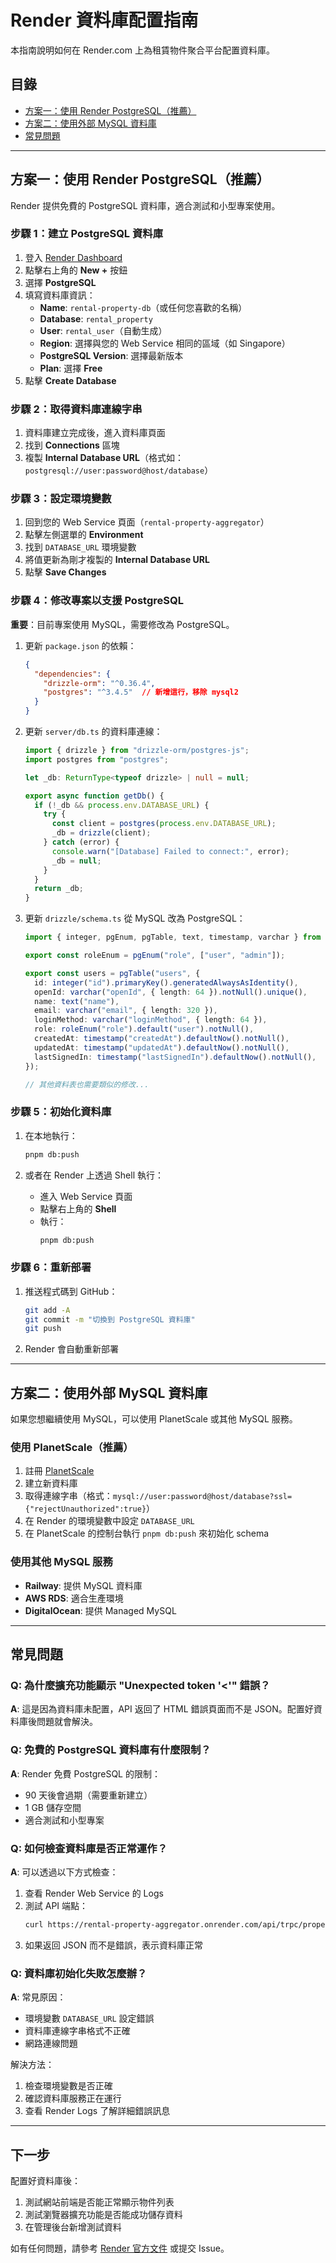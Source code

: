 # Render 資料庫配置指南

本指南說明如何在 Render.com 上為租賃物件聚合平台配置資料庫。

## 目錄

- [方案一：使用 Render PostgreSQL（推薦）](#方案一使用-render-postgresql推薦)
- [方案二：使用外部 MySQL 資料庫](#方案二使用外部-mysql-資料庫)
- [常見問題](#常見問題)

---

## 方案一：使用 Render PostgreSQL（推薦）

Render 提供免費的 PostgreSQL 資料庫，適合測試和小型專案使用。

### 步驟 1：建立 PostgreSQL 資料庫

1. 登入 [Render Dashboard](https://dashboard.render.com/)
2. 點擊右上角的 **New +** 按鈕
3. 選擇 **PostgreSQL**
4. 填寫資料庫資訊：
   - **Name**: `rental-property-db`（或任何您喜歡的名稱）
   - **Database**: `rental_property`
   - **User**: `rental_user`（自動生成）
   - **Region**: 選擇與您的 Web Service 相同的區域（如 Singapore）
   - **PostgreSQL Version**: 選擇最新版本
   - **Plan**: 選擇 **Free**
5. 點擊 **Create Database**

### 步驟 2：取得資料庫連線字串

1. 資料庫建立完成後，進入資料庫頁面
2. 找到 **Connections** 區塊
3. 複製 **Internal Database URL**（格式如：`postgresql://user:password@host/database`）

### 步驟 3：設定環境變數

1. 回到您的 Web Service 頁面（`rental-property-aggregator`）
2. 點擊左側選單的 **Environment**
3. 找到 `DATABASE_URL` 環境變數
4. 將值更新為剛才複製的 **Internal Database URL**
5. 點擊 **Save Changes**

### 步驟 4：修改專案以支援 PostgreSQL

**重要**：目前專案使用 MySQL，需要修改為 PostgreSQL。

1. 更新 `package.json` 的依賴：
   ```json
   {
     "dependencies": {
       "drizzle-orm": "^0.36.4",
       "postgres": "^3.4.5"  // 新增這行，移除 mysql2
     }
   }
   ```

2. 更新 `server/db.ts` 的資料庫連線：
   ```typescript
   import { drizzle } from "drizzle-orm/postgres-js";
   import postgres from "postgres";
   
   let _db: ReturnType<typeof drizzle> | null = null;
   
   export async function getDb() {
     if (!_db && process.env.DATABASE_URL) {
       try {
         const client = postgres(process.env.DATABASE_URL);
         _db = drizzle(client);
       } catch (error) {
         console.warn("[Database] Failed to connect:", error);
         _db = null;
       }
     }
     return _db;
   }
   ```

3. 更新 `drizzle/schema.ts` 從 MySQL 改為 PostgreSQL：
   ```typescript
   import { integer, pgEnum, pgTable, text, timestamp, varchar } from "drizzle-orm/pg-core";
   
   export const roleEnum = pgEnum("role", ["user", "admin"]);
   
   export const users = pgTable("users", {
     id: integer("id").primaryKey().generatedAlwaysAsIdentity(),
     openId: varchar("openId", { length: 64 }).notNull().unique(),
     name: text("name"),
     email: varchar("email", { length: 320 }),
     loginMethod: varchar("loginMethod", { length: 64 }),
     role: roleEnum("role").default("user").notNull(),
     createdAt: timestamp("createdAt").defaultNow().notNull(),
     updatedAt: timestamp("updatedAt").defaultNow().notNull(),
     lastSignedIn: timestamp("lastSignedIn").defaultNow().notNull(),
   });
   
   // 其他資料表也需要類似的修改...
   ```

### 步驟 5：初始化資料庫

1. 在本地執行：
   ```bash
   pnpm db:push
   ```

2. 或者在 Render 上透過 Shell 執行：
   - 進入 Web Service 頁面
   - 點擊右上角的 **Shell**
   - 執行：
     ```bash
     pnpm db:push
     ```

### 步驟 6：重新部署

1. 推送程式碼到 GitHub：
   ```bash
   git add -A
   git commit -m "切換到 PostgreSQL 資料庫"
   git push
   ```

2. Render 會自動重新部署

---

## 方案二：使用外部 MySQL 資料庫

如果您想繼續使用 MySQL，可以使用 PlanetScale 或其他 MySQL 服務。

### 使用 PlanetScale（推薦）

1. 註冊 [PlanetScale](https://planetscale.com/)
2. 建立新資料庫
3. 取得連線字串（格式：`mysql://user:password@host/database?ssl={"rejectUnauthorized":true}`）
4. 在 Render 的環境變數中設定 `DATABASE_URL`
5. 在 PlanetScale 的控制台執行 `pnpm db:push` 來初始化 schema

### 使用其他 MySQL 服務

- **Railway**: 提供 MySQL 資料庫
- **AWS RDS**: 適合生產環境
- **DigitalOcean**: 提供 Managed MySQL

---

## 常見問題

### Q: 為什麼擴充功能顯示 "Unexpected token '<'" 錯誤？

**A**: 這是因為資料庫未配置，API 返回了 HTML 錯誤頁面而不是 JSON。配置好資料庫後問題就會解決。

### Q: 免費的 PostgreSQL 資料庫有什麼限制？

**A**: Render 免費 PostgreSQL 的限制：
- 90 天後會過期（需要重新建立）
- 1 GB 儲存空間
- 適合測試和小型專案

### Q: 如何檢查資料庫是否正常運作？

**A**: 可以透過以下方式檢查：

1. 查看 Render Web Service 的 Logs
2. 測試 API 端點：
   ```bash
   curl https://rental-property-aggregator.onrender.com/api/trpc/properties.list
   ```
3. 如果返回 JSON 而不是錯誤，表示資料庫正常

### Q: 資料庫初始化失敗怎麼辦？

**A**: 常見原因：
- 環境變數 `DATABASE_URL` 設定錯誤
- 資料庫連線字串格式不正確
- 網路連線問題

解決方法：
1. 檢查環境變數是否正確
2. 確認資料庫服務正在運行
3. 查看 Render Logs 了解詳細錯誤訊息

---

## 下一步

配置好資料庫後：

1. 測試網站前端是否能正常顯示物件列表
2. 測試瀏覽器擴充功能是否能成功儲存資料
3. 在管理後台新增測試資料

如有任何問題，請參考 [Render 官方文件](https://docs.render.com/) 或提交 Issue。


